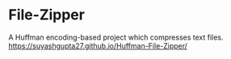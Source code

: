 # File-Zipper
A Huffman encoding-based project which compresses text files.
https://suyashgupta27.github.io/Huffman-File-Zipper/
